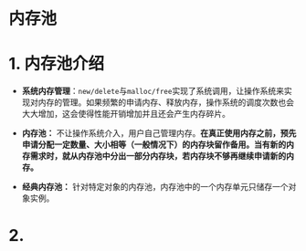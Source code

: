 # 内存池

# 1. 内存池介绍

- **系统内存管理**：`new/delete`与`malloc/free`实现了系统调用，让操作系统来实现对内存的管理。如果频繁的申请内存、释放内存，操作系统的调度次数也会大大增加，这会使得性能开销增加并且还会产生内存碎片。

- **内存池：** 不让操作系统介入，用户自己管理内存。**在真正使用内存之前，预先申请分配一定数量、大小相等（一般情况下）的内存块留作备用。当有新的内存需求时，就从内存池中分出一部分内存块，若内存块不够再继续申请新的内存。**

- **经典内存池：** 针对特定对象的内存池，内存池中的一个内存单元只储存一个对象实例。


# 2. 

